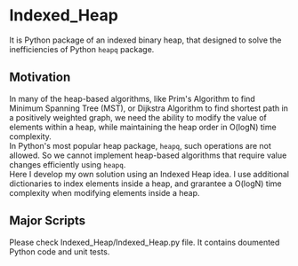 # Indexed_Heap #
It is Python package of an indexed binary heap, that designed to solve the inefficiencies of Python ```heapq``` package.  

## Motivation ##
In many of the heap-based algorithms, like Prim's Algorithm to find Minimum Spanning Tree (MST), or Dijkstra Algorithm to find shortest path in a positively weighted graph, we need the ability to modify the value of elements within a heap, while maintaining the heap order in O(logN) time complexity.  
In Python's most popular heap package, ```heapq```, such operations are not allowed. So we cannot implement heap-based algorithms that require value changes efficiently using ```heapq```.   
Here I develop my own solution using an Indexed Heap idea. I use additional dictionaries to index elements inside a heap, and grarantee a O(logN) time complexity when modifying elements inside a heap.  

## Major Scripts ##
Please check Indexed_Heap/Indexed_Heap.py file. It contains doumented Python code and unit tests.  
